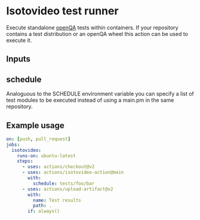 # Isotovideo test runner

Execute standalone [openQA](https://open.qa) tests within containers. If your repository contains a test distribution or an openQA wheel this action can be used to execute it.

## Inputs

## schedule

Analoguous to the SCHEDULE environment variable you can specify a list of test modules to be executed instead of using a main.pm in the same repository.

## Example usage

```yaml
on: [push, pull_request]
jobs:
  isotovideo:
    runs-on: ubuntu-latest
    steps:
      - uses: actions/checkout@v2
      - uses: actions/isotovideo-action@main
        with:
          schedule: tests/foo/bar
      - uses: actions/upload-artifact@v2
        with:
          name: Test results
          path: .
        if: always()
```
